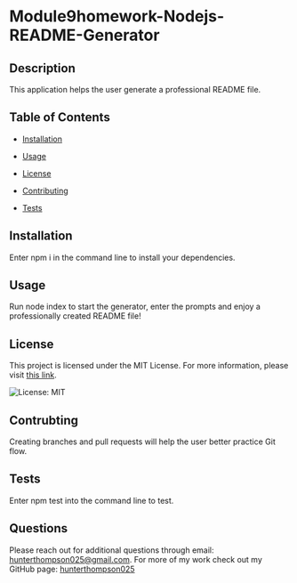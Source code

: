 # Module9homework-Nodejs-README-Generator

## Description

This application helps the user generate a professional README file.

## Table of Contents

* [Installation](#installation)

* [Usage](#usage)

* [License](#license)

* [Contributing](#contributing)

* [Tests](#tests)

## Installation

Enter npm i in the command line to install your dependencies.

## Usage

Run node index to start the generator, enter the prompts and enjoy a professionally created README file!


## License

This project is licensed under the MIT License. For more information, please visit [this link](https://opensource.org/licenses/MIT).
  
![License: MIT](https://img.shields.io/badge/License-MIT-yellow.svg)

## Contrubting

Creating branches and pull requests will help the user better practice Git flow.

## Tests

Enter npm test into the command line to test.

## Questions

Please reach out for additional questions through email: hunterthompson025@gmail.com. For more of my work check out my GitHub page: [hunterthompson025](https://github.com/hunterthompson025)
